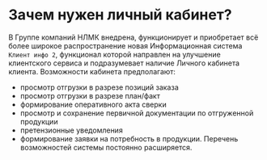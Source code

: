 # Зачем нужен личный кабинет?

В Группе компаний НЛМК внедрена, функционирует и приобретает всё более широкое распространение новая Информационная система `Клиент инфо 2`, функционал которой направлен на улучшение клиентского сервиса и подразумевает наличие Личного кабинета клиента.
Возможности кабинета предполагают:
- просмотр отгрузки в разрезе позиций заказа
- просмотр отгрузки в разрезе план/факт
- формирование оперативного акта сверки
- просмотр и сохранение первичной документации по отгруженной продукции
- претензионные уведомления
- формирование заявки на потребность в продукции.
Перечень возможностей системы постоянно расширяется.